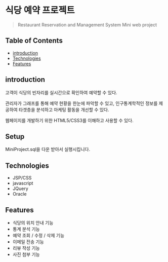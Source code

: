 # 식당 예약 프로젝트

> Restaurant Reservation and Management System Mini web project


## Table of Contents

* [introduction](#introduction)
* [Technologies](#Technologies)
* [Features](#Features)

## introduction

고객이 식당의 빈자리를 실시간으로 확인하여 예약할 수 있다.

관리자가 그래프를 통해 예약 현황을 한눈에 파악할 수 있고, 인구통계학적인 정보를 제공하여 타겟층을 분석하고 마케팅 활동을 개선할 수 있다. 

웹페이지를 개발하기 위한 HTML5/CSS3를 이해하고 사용할 수 있다.


## Setup

MiniProject.sql을 다운 받아서 실행시킵니다.

## Technologies

* JSP/CSS
* javascript
* JQuery
* Oracle

## Features

* 식당의 위치 안내 기능
* 통계 분석 기능
* 예약 조회 / 수정 / 삭제 기능
* 이메일 전송 기능
* 리뷰 작성 기능
* 사진 첨부 기능

